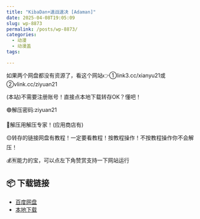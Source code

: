 ```yaml
---
title: "KibaDan+速战速决 [Adaman]"
date: 2025-04-08T19:05:09
slug: wp-8873
permalink: /posts/wp-8873/
categories:
  - 动漫
  - 动漫盖
tags:

---
```


如果两个网盘都没有资源了，看这个网站👉①link3.cc/xianyu21或②vlink.cc/ziyuan21

(本站)不需要注册账号！直接点本地下载转存OK？懂吧！

🟢解压密码:ziyuan21

🔵解压用解压专家！(应用商店有)

🟡转存的链接网盘有教程！一定要看教程！按教程操作！不按教程操作你不会解压！

💰🈶能力的宝，可以点左下角赞赏支持一下网站运行

## 📦 下载链接
- [百度网盘](https://blziyuan21.com/pay-download/8873?key=c16197a937&down_id=0)
- [本地下载](https://blziyuan21.com/pay-download/8873?key=c16197a937&down_id=1)

